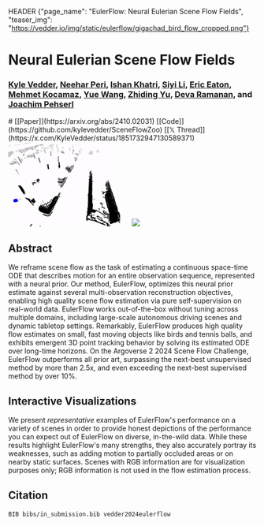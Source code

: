 HEADER {"page_name": "EulerFlow: Neural Eulerian Scene Flow Fields", "teaser_img": "https://vedder.io/img/static/eulerflow/gigachad_bird_flow_cropped.png"}

<style>
[id*="render-container"] {
    width: 100%;
    height: 600px;
    border: 1px solid #ccc;
    margin-top: 20px;
}
[id*="slider-container"] {
    width: 100%;
    margin-top: 20px;
    display: flex;
    align-items: center;
}
[id*="frame-slider"] {
    flex-grow: 1;
    margin-right: 10px;
}
[id*="frame-number"] {
    width: 50px;
    text-align: right;
}

.gigachad_viewer {
    display: none;
}


#filler {
    width: 100%;
    height: 200px;
    border: 1px solid #ccc;
    margin-top: 20px;
    background-color: #f0f0f0;
    display: flex;
    justify-content: center;
    align-items: center;
    /* Set font size */
    font-size: 24px;
}

</style>


# Neural Eulerian Scene Flow Fields

### [Kyle Vedder](http://vedder.io), [Neehar Peri](http://www.neeharperi.com/), [Ishan Khatri](https://ishan.khatri.io/), [Siyi Li](http://linkedin.com/in/siyi-li-14a958328), [Eric Eaton](https://www.seas.upenn.edu/~eeaton/), [Mehmet Kocamaz](https://www.linkedin.com/in/mehmet-kocamaz/), [Yue Wang](https://yuewang.xyz/), [Zhiding Yu](https://chrisding.github.io/), [Deva Ramanan](https://www.cs.cmu.edu/~deva/), and [Joachim Pehserl](https://www.linkedin.com/in/joachim-pehserl-45514a98/)


<div class="centered">
# [[Paper]](https://arxiv.org/abs/2410.02031) [[Code]](https://github.com/kylevedder/SceneFlowZoo) [[𝕏 Thread]](https://x.com/KyleVedder/status/1851732947130589371)
</div>


<!-- Insert img/static/eulerflow/bird.gif and img/static/eulerflow/tabletop.gif side by side -->

<div class="centered">

<img src="./img/static/eulerflow/bird.gif" style="width: 45%; margin-right: 10px;">
<img src="./img/static/eulerflow/tabletop.gif" style="width: 45%; margin-left: 10px;">

</div>

## Abstract

We reframe scene flow as the task of estimating a continuous space-time ODE that describes motion for an entire observation sequence, represented with a neural prior. Our method, EulerFlow, optimizes this neural prior estimate against several multi-observation reconstruction objectives, enabling high quality scene flow estimation via pure self-supervision on real-world data. EulerFlow works out-of-the-box without tuning across multiple domains, including large-scale autonomous driving scenes and dynamic tabletop settings. Remarkably, EulerFlow produces high quality flow estimates on small, fast moving objects like birds and tennis balls, and exhibits emergent 3D point tracking behavior by solving its estimated ODE over long-time horizons. On the Argoverse 2 2024 Scene Flow Challenge, EulerFlow outperforms all prior art, surpassing the next-best unsupervised method by more than 2.5x, and even exceeding the next-best supervised method by over 10%.

## Interactive Visualizations

We present _representative_ examples of EulerFlow's performance on a variety of scenes in order to provide honest depictions of the performance you can expect out of EulerFlow on diverse, in-the-wild data. While these results highlight EulerFlow's many strengths, they also accurately portray its weaknesses, such as adding motion to partially occluded areas or on nearby static surfaces. Scenes with RGB information are for visualization purposes only; RGB information is not used in the flow estimation process.

<div id="iteractive_vis"></div>

<script type="module">
import { setupSceneFlow } from './js/eulerflow/scene_flow_vis.js';
import { setupTraj } from './js/eulerflow/traj_vis.js';

const id_to_metadata = await fetch("./img/static/eulerflow/metadata.json").then(response => response.json())

const container_ids = Object.keys(id_to_metadata);


function showId(id) {
    // Hide the filler
    document.getElementById("filler").style.display = "none";
    // Hide all containers
    container_ids.forEach((id) => {
        document.getElementById(id).style.display = "none";
    });
    // Show the selected container
    document.getElementById(id).style.display = "block";

    // Load the scene flow and trajectory for the selected container
    let flow_container = document.getElementById(`${id}-flow-render-container`);
    let flow_slider = document.getElementById(`${id}-flow-frame-slider`);
    let flow_frame_number = document.getElementById(`${id}-flow-frame-number`);
    let traj_container = document.getElementById(`${id}-traj-render-container`);
    let traj_slider = document.getElementById(`${id}-traj-frame-slider`);
    let traj_frame_number = document.getElementById(`${id}-traj-frame-number`);

    // Check to see if the scene flow and trajectory have already been set up
    if (flow_container.innerHTML !== "" && traj_container.innerHTML !== "") {
        return;
    }

    let metadata = id_to_metadata[id];

    setupSceneFlow(flow_container, flow_slider, flow_frame_number, metadata.data_path, metadata.num_steps, metadata.camera_position, metadata.lookat);
    setupTraj(traj_container, traj_slider, traj_frame_number, metadata.data_path, metadata.num_traj, metadata.num_steps, metadata.camera_position, metadata.lookat);

}


const interactive_vis = document.getElementById("iteractive_vis");
// Create image row
const image_row = document.createElement("div");
// Add "centered" and "image_row" classes
image_row.className = "centered image_row";
interactive_vis.appendChild(image_row);

// Create filler div
const filler = document.createElement("div");
filler.id = "filler";
// Add centered class
filler.className = "centered";
filler.innerHTML = "Click one of the images above to view an interactive visualization of the scene flow and a trajectory.";
interactive_vis.appendChild(filler);


// Create row of images and make them clickable
container_ids.forEach((id) => {
    const metadata = id_to_metadata[id];
    const image_path = metadata.image_path;
    // Compute width based on number of images
    const width = `${100 / container_ids.length}%`;
    // Create image element
    const img = document.createElement("img");
    img.src = image_path;
    img.style.width = width;
    img.style.cursor = "pointer";
    // Make click event listener
    img.onclick = function() {
        showId(id);
    };
    // Add image to row
    image_row.appendChild(img);
});


container_ids.forEach((id) => {
    const metadata = id_to_metadata[id];
    const name = metadata.title;
    const num_steps = metadata.num_steps;
    const num_traj = metadata.num_traj;

    // Create base wrapper
    const container = document.createElement("div");
    container.id = id;
    container.className = "gigachad_viewer";
    interactive_vis.appendChild(container);
    

    // ===========
    // Scene Flow
    // ===========


    // Add scene flow header
    const header = document.createElement("h3");
    header.innerHTML = `${name} Scene Flow`;
    container.appendChild(header);

    // Add centered div
    const centered = document.createElement("div");
    centered.className = "centered";
    container.appendChild(centered);

    // Add flow render container
    const flow_render_container = document.createElement("div");
    flow_render_container.id = `${id}-flow-render-container`;
    centered.appendChild(flow_render_container);

    // Add flow slider container
    const flow_slider_container = document.createElement("div");
    flow_slider_container.id = `${id}-flow-slider-container`;
    centered.appendChild(flow_slider_container);

    // Add flow slider
    const flow_slider = document.createElement("input");
    flow_slider.type = "range";
    flow_slider.id = `${id}-flow-frame-slider`;
    flow_slider.min = 0;
    flow_slider.max = num_steps - 1;
    flow_slider.value = 0;
    flow_slider.className = "centered";
    flow_slider_container.appendChild(flow_slider);

    // Add "Frame " text and frame number
    const frame_number = document.createElement("span");
    frame_number.id = `${id}-flow-frame-number`;
    frame_number.innerHTML = "0";
    flow_slider_container.appendChild(document.createTextNode("Frame "));
    flow_slider_container.appendChild(frame_number);

    // Add instructions
    const flow_instructions = document.createElement("p");
    flow_instructions.innerHTML = "Use the slider or arrow keys to navigate through the frames.";
    centered.appendChild(flow_instructions);



    // ===========
    // Trajectory
    // ===========

    // Add trajectory header
    const traj_header = document.createElement("h3");
    traj_header.innerHTML = `${name} Trajectory`;
    container.appendChild(traj_header);

    // Add centered div
    const traj_centered = document.createElement("div");
    traj_centered.className = "centered";
    container.appendChild(traj_centered);

    // Add traj render container
    const traj_render_container = document.createElement("div");
    traj_render_container.id = `${id}-traj-render-container`;
    traj_centered.appendChild(traj_render_container);

    // Add traj slider container
    const traj_slider_container = document.createElement("div");
    traj_slider_container.id = `${id}-traj-slider-container`;
    traj_centered.appendChild(traj_slider_container);

    // Add traj slider
    const traj_slider = document.createElement("input");
    traj_slider.type = "range";
    traj_slider.id = `${id}-traj-frame-slider`;
    traj_slider.min = 0;
    traj_slider.max = num_steps - 1;
    traj_slider.value = 0;
    traj_slider.className = "centered";
    traj_slider_container.appendChild(traj_slider);

    // Add "Frame " text and frame number
    const traj_frame_number = document.createElement("span");
    traj_frame_number.id = `${id}-traj-frame-number`;
    traj_frame_number.innerHTML = "0";
    traj_slider_container.appendChild(document.createTextNode("Frame "));
    traj_slider_container.appendChild(traj_frame_number);

    // Add instructions
    const traj_instructions = document.createElement("p");
    traj_instructions.innerHTML = "Use the slider or arrow keys to navigate through the frames.";
    // If there are multiple trajectories, add a note about the color scheme
    if (num_traj > 1) {
        traj_instructions.innerHTML += " Color represents Euler integration with shorter step sizes from Δt = 1 to Δt = 1/8. Full red represents Δt = 1.";
    }
    traj_centered.appendChild(traj_instructions);
});

// Create a Web Worker for preloading all PLY and JSON files
const preloadWorker = new Worker('js/eulerflow/preloader.js', { type: "module" });

// Start preloading files in the background
preloadWorker.postMessage('start');

// Listen for success or error messages from the worker
preloadWorker.onmessage = function(event) {
    if (event.data.status === 'success') {
        console.log('All PLY and JSON files preloaded successfully');
    } else if (event.data.status === 'error') {
        console.error('Error preloading files:', event.data.error);
    }
};

</script>

## Citation

```
BIB bibs/in_submission.bib vedder2024eulerflow
```